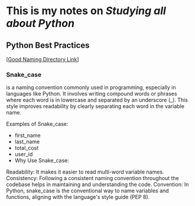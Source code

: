# This is my notes on *Studying all about Python*

## ****Python Best Practices**** 
[[Good Naming Directory Link](https://github.com/Thisizzellie/Python-/blob/main/Pythonbestpractices/good_naming.py)]

### Snake_case 

is a naming convention commonly used in programming, especially in languages like Python. It involves writing compound words or phrases where each word is in lowercase and separated by an underscore (_). This style improves readability by clearly separating each word in the variable name.

Examples of Snake_case:
+ first_name
+ last_name
+ total_cost
+ user_id
+ Why Use Snake_case:

Readability: It makes it easier to read multi-word variable names.
Consistency: Following a consistent naming convention throughout the codebase helps in maintaining and understanding the code.
Convention: In Python, snake_case is the conventional way to name variables and functions, aligning with the language's style guide (PEP 8).
